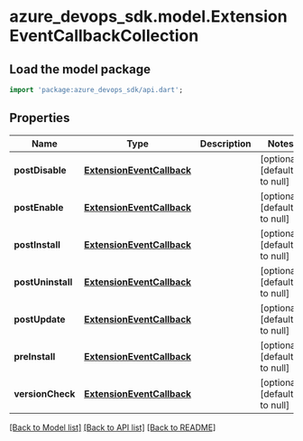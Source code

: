 # azure_devops_sdk.model.ExtensionEventCallbackCollection

## Load the model package
```dart
import 'package:azure_devops_sdk/api.dart';
```

## Properties
Name | Type | Description | Notes
------------ | ------------- | ------------- | -------------
**postDisable** | [**ExtensionEventCallback**](ExtensionEventCallback.md) |  | [optional] [default to null]
**postEnable** | [**ExtensionEventCallback**](ExtensionEventCallback.md) |  | [optional] [default to null]
**postInstall** | [**ExtensionEventCallback**](ExtensionEventCallback.md) |  | [optional] [default to null]
**postUninstall** | [**ExtensionEventCallback**](ExtensionEventCallback.md) |  | [optional] [default to null]
**postUpdate** | [**ExtensionEventCallback**](ExtensionEventCallback.md) |  | [optional] [default to null]
**preInstall** | [**ExtensionEventCallback**](ExtensionEventCallback.md) |  | [optional] [default to null]
**versionCheck** | [**ExtensionEventCallback**](ExtensionEventCallback.md) |  | [optional] [default to null]

[[Back to Model list]](../README.md#documentation-for-models) [[Back to API list]](../README.md#documentation-for-api-endpoints) [[Back to README]](../README.md)


